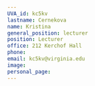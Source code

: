 ```yaml
---
UVA_id: kc5kv
lastname: Cernekova
name: Kristina
general_position: lecturer
position: Lecturer
office: 212 Kerchof Hall
phone: 
email: kc5kv@virginia.edu
image: 
personal_page:
---
```

